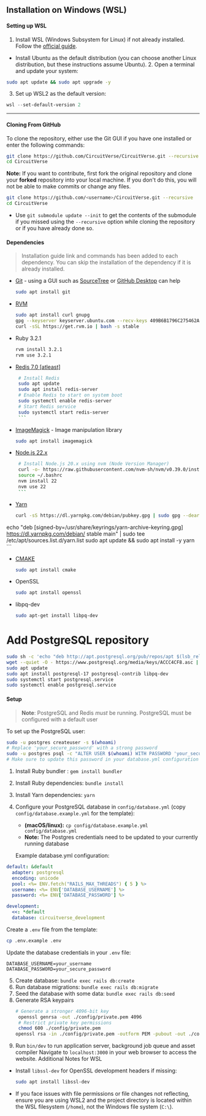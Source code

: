 ## Installation on Windows (WSL)

 #### Setting up WSL
   1. Install WSL (Windows Subsystem for Linux) if not already installed. Follow the [official guide](https://learn.microsoft.com/en-us/windows/wsl/install).
   - Install Ubuntu as the default distribution (you can choose another Linux distribution, but these instructions assume Ubuntu).
    2. Open a terminal and update your system:
   ```bash
   sudo apt update && sudo apt upgrade -y
   ```
   3. Set up WSL2 as the default version:
   ```powershell
   wsl --set-default-version 2
   ```
---

#### Cloning From GitHub
To clone the repository, either use the Git GUI if you have one installed or enter the following commands:
```bash
git clone https://github.com/CircuitVerse/CircuitVerse.git --recursive
cd CircuitVerse
```

**Note:** If you want to contribute, first fork the original repository and clone your **forked** repository into your local machine. If you don't do this, you will not be able to make commits or change any files.
```bash
git clone https://github.com/<username>/CircuitVerse.git --recursive
cd CircuitVerse
```
- Use `git submodule update --init` to get the contents of the submodule if you missed using the `--recursive` option while cloning the repository or if you have already done so.

#### Dependencies
> Installation guide link and commands has been added to each dependency. You can skip the installation of the dependency if it is already installed.
- [Git](https://git-scm.com/) - using a GUI such as [SourceTree](https://www.sourcetreeapp.com/) or [GitHub Desktop](https://desktop.github.com/) can help
     ```bash
     sudo apt install git
     ```
- [RVM](https://rvm.io/rvm/install) 
     ```bash
     sudo apt install curl gnupg
     gpg --keyserver keyserver.ubuntu.com --recv-keys 409B6B1796C275462A1703113804BB82D39DC0E3 7D2BAF1CF37B13E2069D6956105BD0E739499BDB
     curl -sSL https://get.rvm.io | bash -s stable
     ```
- Ruby 3.2.1
     ```bash
     rvm install 3.2.1
     rvm use 3.2.1
     ```
- [Redis 7.0 [atleast]](https://redis.io/docs/getting-started/installation/install-redis-on-linux/)
     ```bash
      # Install Redis
      sudo apt update
      sudo apt install redis-server
      # Enable Redis to start on system boot
      sudo systemctl enable redis-server
      # Start Redis service
      sudo systemctl start redis-server
      ```
- [ImageMagick](https://imagemagick.org/) - Image manipulation library
     ```bash
     sudo apt install imagemagick
     ```
- [Node.js 22.x](https://nodejs.org/en/download/)
     ```bash
      # Install Node.js 20.x using nvm (Node Version Manager)
      curl -o- https://raw.githubusercontent.com/nvm-sh/nvm/v0.39.0/install.sh | bash
      source ~/.bashrc
      nvm install 22
      nvm use 22
      ```
- [Yarn](https://yarnpkg.com/getting-started/install)
     ```bash
     curl -sS https://dl.yarnpkg.com/debian/pubkey.gpg | sudo gpg --dearmor -o /usr/share/keyrings/yarn-archive-keyring.gpg
 echo "deb [signed-by=/usr/share/keyrings/yarn-archive-keyring.gpg] https://dl.yarnpkg.com/debian/ stable main" | sudo tee /etc/apt/sources.list.d/yarn.list
 sudo apt update && sudo apt install -y yarn
      ```
- [CMAKE](https://cmake.org/install/)
     ```bash
     sudo apt install cmake
     ```
- OpenSSL
     ```bash
     sudo apt install openssl
     ```
- libpq-dev
     ```bash
     sudo apt-get install libpq-dev
     ```
# Add PostgreSQL repository
```bash
sudo sh -c 'echo "deb http://apt.postgresql.org/pub/repos/apt $(lsb_release -cs)-pgdg main" > /etc/apt/sources.list.d/pgdg.list'
wget --quiet -O - https://www.postgresql.org/media/keys/ACCC4CF8.asc | sudo tee /etc/apt/trusted.gpg.d/postgresql.asc
sudo apt update
sudo apt install postgresql-17 postgresql-contrib libpq-dev
sudo systemctl start postgresql.service
sudo systemctl enable postgresql.service
```
#### Setup
 > **Note**: PostgreSQL and Redis *must* be running. PostgreSQL must be configured with a default user

 To set up the PostgreSQL user:
  ```bash
 sudo -u postgres createuser -s $(whoami)
 # Replace 'your_secure_password' with a strong password
 sudo -u postgres psql -c "ALTER USER $(whoami) WITH PASSWORD 'your_secure_password';"
 # Make sure to update this password in your database.yml configuration
   ```
1. Install Ruby bundler : `gem install bundler`
2. Install Ruby dependencies: `bundle install`
3. Install Yarn dependencies: `yarn`
4. Configure your PostgreSQL database in `config/database.yml` (copy `config/database.example.yml` for the template): 
     * **(macOS/linux):** `cp config/database.example.yml config/database.yml`
     * **Note:** The Postgres credentials need to be updated to your currently running database

     Example database.yml configuration:
 ```yaml
 default: &default
   adapter: postgresql
   encoding: unicode
   pool: <%= ENV.fetch("RAILS_MAX_THREADS") { 5 } %>
   username: <%= ENV['DATABASE_USERNAME'] %>
   password: <%= ENV['DATABASE_PASSWORD'] %>
 
 development:
   <<: *default
   database: circuitverse_development
 ```
 Create a `.env` file from the template:
 ```bash
 cp .env.example .env
 ```
 Update the database credentials in your `.env` file:
 ```
 DATABASE_USERNAME=your_username
 DATABASE_PASSWORD=your_secure_password
 ```
5. Create database: `bundle exec rails db:create`
6. Run database migrations: `bundle exec rails db:migrate`
7. Seed the database with some data: `bundle exec rails db:seed`
8. Generate RSA keypairs
     ```bash
     # Generate a stronger 4096-bit key
      openssl genrsa -out ./config/private.pem 4096
      # Restrict private key permissions
      chmod 600 ./config/private.pem
    openssl rsa -in ./config/private.pem -outform PEM -pubout -out ./config/public.pem
     ```
9. Run `bin/dev` to run application server, background job queue and asset compiler
Navigate to `localhost:3000` in your web browser to access the website.
   Additional Notes for WSL
- Install `libssl-dev` for OpenSSL development headers if missing:
   ```bash
   sudo apt install libssl-dev
   ```
- If you face issues with file permissions or file changes not reflecting, ensure you are using WSL2 and the project directory is located within the WSL filesystem (`/home`), not the Windows file system (`C:\`).